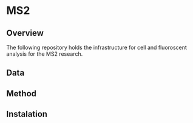 # MS2

## Overview
The following repository holds the infrastructure for cell and fluoroscent analysis for the MS2 research.

## Data

## Method

## Instalation